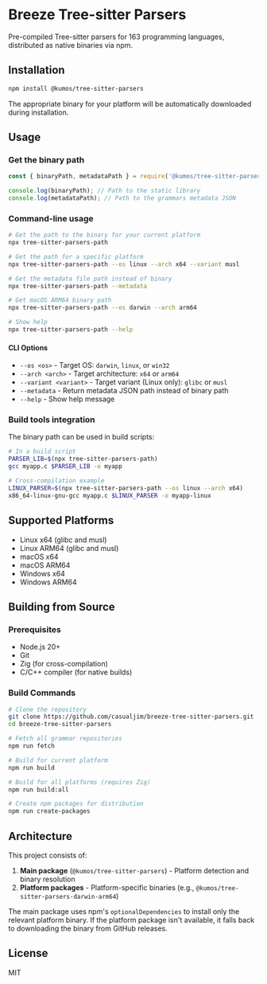 # Breeze Tree-sitter Parsers

Pre-compiled Tree-sitter parsers for 163 programming languages, distributed as native binaries via npm.

## Installation

```bash
npm install @kumos/tree-sitter-parsers
```

The appropriate binary for your platform will be automatically downloaded during installation.

## Usage

### Get the binary path

```js
const { binaryPath, metadataPath } = require('@kumos/tree-sitter-parsers');

console.log(binaryPath); // Path to the static library
console.log(metadataPath); // Path to the grammars metadata JSON
```

### Command-line usage

```bash
# Get the path to the binary for your current platform
npx tree-sitter-parsers-path

# Get the path for a specific platform
npx tree-sitter-parsers-path --os linux --arch x64 --variant musl

# Get the metadata file path instead of binary
npx tree-sitter-parsers-path --metadata

# Get macOS ARM64 binary path
npx tree-sitter-parsers-path --os darwin --arch arm64

# Show help
npx tree-sitter-parsers-path --help
```

#### CLI Options

- `--os <os>` - Target OS: `darwin`, `linux`, or `win32`
- `--arch <arch>` - Target architecture: `x64` or `arm64`
- `--variant <variant>` - Target variant (Linux only): `glibc` or `musl`
- `--metadata` - Return metadata JSON path instead of binary path
- `--help` - Show help message

### Build tools integration

The binary path can be used in build scripts:

```bash
# In a build script
PARSER_LIB=$(npx tree-sitter-parsers-path)
gcc myapp.c $PARSER_LIB -o myapp

# Cross-compilation example
LINUX_PARSER=$(npx tree-sitter-parsers-path --os linux --arch x64)
x86_64-linux-gnu-gcc myapp.c $LINUX_PARSER -o myapp-linux
```

## Supported Platforms

- Linux x64 (glibc and musl)
- Linux ARM64 (glibc and musl)  
- macOS x64
- macOS ARM64
- Windows x64
- Windows ARM64

## Building from Source

### Prerequisites

- Node.js 20+
- Git
- Zig (for cross-compilation)
- C/C++ compiler (for native builds)

### Build Commands

```bash
# Clone the repository
git clone https://github.com/casualjim/breeze-tree-sitter-parsers.git
cd breeze-tree-sitter-parsers

# Fetch all grammar repositories
npm run fetch

# Build for current platform
npm run build

# Build for all platforms (requires Zig)
npm run build:all

# Create npm packages for distribution
npm run create-packages
```

## Architecture

This project consists of:

1. **Main package** (`@kumos/tree-sitter-parsers`) - Platform detection and binary resolution
2. **Platform packages** - Platform-specific binaries (e.g., `@kumos/tree-sitter-parsers-darwin-arm64`)

The main package uses npm's `optionalDependencies` to install only the relevant platform binary. If the platform package isn't available, it falls back to downloading the binary from GitHub releases.

## License

MIT
